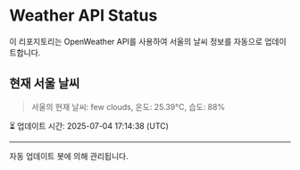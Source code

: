 
# Weather API Status

이 리포지토리는 OpenWeather API를 사용하여 서울의 날씨 정보를 자동으로 업데이트합니다.

## 현재 서울 날씨
> 서울의 현재 날씨: few clouds, 온도: 25.39°C, 습도: 88%

⏳ 업데이트 시간: 2025-07-04 17:14:38 (UTC)

---
자동 업데이트 봇에 의해 관리됩니다.
